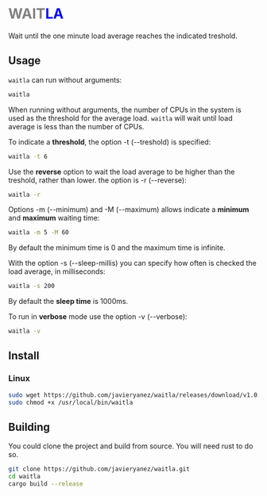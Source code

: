 # <span style="color:grey">WAIT</span><span style="color:blue">LA</span>
Wait until the one minute load average reaches the indicated treshold.

## Usage
`waitla` can run without arguments:
```sh
waitla
```
When running without arguments, the number of CPUs in the system is used as the threshold for the average load. `waitla` will wait until load average is less than the number of CPUs.

To indicate a **threshold**, the option -t (--treshold) is specified:
```sh
waitla -t 6
```

Use the **reverse** option to wait the load average to be higher than the treshold, rather than lower. the option is -r (--reverse):
```sh
waitla -r
```

Options -m (--minimum) and -M (--maximum) allows indicate a **minimum** and **maximum** waiting time:
```sh
waitla -m 5 -M 60
```
By default the minimum time is 0 and the maximum time is infinite.

With the option -s (--sleep-millis) you can specify how often is checked the load average, in milliseconds:
```sh
waitla -s 200
```
By default the **sleep time** is 1000ms.

To run in **verbose** mode use the option -v (--verbose):
```sh
waitla -v
```

## Install

### Linux
```sh
sudo wget https://github.com/javieryanez/waitla/releases/download/v1.0.0/waitla-1.0.0-linux-x86-64 -O /usr/local/bin/waitla
sudo chmod +x /usr/local/bin/waitla
```

## Building
You could clone the project and build from source. You will need rust to do so.
```sh
git clone https://github.com/javieryanez/waitla.git
cd waitla
cargo build --release
```
